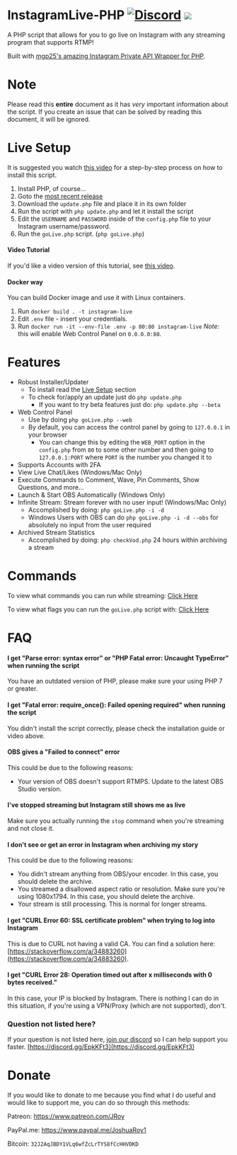 # InstagramLive-PHP [![Discord](https://img.shields.io/discord/476526599232159780.svg?style=flat-square)](https://discord.gg/EpkKFt3) [![](https://data.jsdelivr.com/v1/package/gh/JRoy/InstagramLive-PHP/badge)](https://www.jsdelivr.com/package/gh/JRoy/InstagramLive-PHP)
A PHP script that allows for you to go live on Instagram with any streaming program that supports RTMP!

Built with [mgp25's amazing Instagram Private API Wrapper for PHP](https://github.com/mgp25/Instagram-API/).
# Note
Please read this **entire** document as it has *very* important information about the script. If you create an issue that can be solved by reading this document, it will be ignored.

# Live Setup
It is suggested you watch [this video](https://www.youtube.com/watch?v=J6lp8g3zQeE) for a step-by-step process on how to install this script.

1. Install PHP, of course...
2. Goto the [most recent release](https://github.com/JRoy/InstagramLive-PHP/releases/latest)
3. Download the `update.php` file and place it in its own folder
4. Run the script with `php update.php` and let it install the script
5. Edit the `USERNAME` and `PASSWORD` inside of the `config.php` file to your Instagram username/password.
6. Run the `goLive.php` script. (`php goLive.php`)
#### Video Tutorial
If you'd like a video version of this tutorial, see [this video](https://www.youtube.com/watch?v=J6lp8g3zQeE).
#### Docker way
You can build Docker image and use it with Linux containers.
1. Run `docker build . -t instagram-live`
2. Edit `.env` file - insert your credentials.
3. Run `docker run -it --env-file .env -p 80:80 instagram-live`
*Note*: this will enable Web Control Panel on `0.0.0.0:80`.
# Features
* Robust Installer/Updater
  * To install read the [Live Setup](#live-setup) section
  * To check for/apply an update just do `php update.php`
    * If you want to try beta features just do: `php update.php --beta`
* Web Control Panel
  * Use by doing `php goLive.php --web`
  * By default, you can access the control panel by going to `127.0.0.1` in your browser
    * You can change this by editing the `WEB_PORT` option in the `config.php` from `80` to some other number and then going to `127.0.0.1:PORT` where `PORT` is the number you changed it to
* Supports Accounts with 2FA
* View Live Chat/Likes (Windows/Mac Only)
* Execute Commands to Comment, Wave, Pin Comments, Show Questions, and more...
* Launch & Start OBS Automatically (Windows Only)
* Infinite Stream: Stream forever with no user input! (Windows/Mac Only)
  * Accomplished by doing: `php goLive.php -i -d`
  * Windows Users with OBS can do `php goLive.php -i -d --obs` for absolutely no input from the user required
* Archived Stream Statistics
  * Accomplished by doing: `php checkVod.php` 24 hours within archiving a stream
# Commands
To view what commands you can run while streaming: [Click Here](https://github.com/JRoy/InstagramLive-PHP/wiki/Commands)

To view what flags you can run the `goLive.php` script with: [Click Here](https://github.com/JRoy/InstagramLive-PHP/wiki/Command-Line-Arguments) 
# FAQ
#### I get "Parse error: syntax error" or "PHP Fatal error:  Uncaught TypeError" when running the script
You have an outdated version of PHP, please make sure your using PHP 7 or greater.
#### I get "Fatal error: require_once(): Failed opening required" when running the script
You didn't install the script correctly, please check the installation guide or video above.
#### OBS gives a "Failed to connect" error
This could be due to the following reasons:
* Your version of OBS doesn't support RTMPS. Update to the latest OBS Studio version.
#### I've stopped streaming but Instagram still shows me as live
Make sure you actually running the `stop` command when you're streaming and not close it.
#### I don't see or get an error in Instagram when archiving my story
This could be due to the following reasons:
* You didn't stream anything from OBS/your encoder. In this case, you should delete the archive.
* You streamed a disallowed aspect ratio or resolution. Make sure you're using 1080x1794. In this case, you should delete the archive.
* Your stream is still processing. This is normal for longer streams.
#### I get "CURL Error 60: SSL certificate problem" when trying to log into Instagram
This is due to CURL not having a valid CA. You can find a solution here: [https://stackoverflow.com/a/34883260](https://stackoverflow.com/a/34883260).
#### I get "CURL Error 28: Operation timed out after x milliseconds with 0 bytes received."
In this case, your IP is blocked by Instagram. There is nothing I can do in this situation, if you're using a VPN/Proxy (which are not supported), don't. 
### Question not listed here?
If your question is not listed here, [join our discord](https://discord.gg/EpkKFt3) so I can help support you faster. [https://discord.gg/EpkKFt3](https://discord.gg/EpkKFt3)
# Donate
If you would like to donate to me because you find what I do useful and would like to support me, you can do so through this methods:

Patreon: https://www.patreon.com/JRoy

PayPal.me: https://www.paypal.me/JoshuaRoy1

Bitcoin: `32J2AqJBDY1VLq6wfZcLrTYS8fCcHHVDKD`
